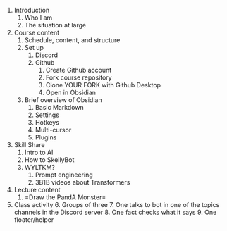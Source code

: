 1. Introduction
	1. Who I am 
	2. The situation at large
2. Course content
	1. Schedule, content, and structure
	2. Set up
       1. Discord
       2. Github
          1. Create Github account
          2. Fork course repository
          3. Clone YOUR FORK with Github Desktop
          4. Open in Obsidian
	3. Brief overview of Obsidian
		1. Basic Markdown
		2. Settings
		3. Hotkeys
		4. Multi-cursor
		5. Plugins
3. Skill Share
	1. Intro to AI
	2. How to SkellyBot
	3.  WYLTKM?
		1. Prompt engineering
		2. 3B1B videos about Transformers
4. Lecture content
	1. =Draw the PandA Monster=
5. Class activity
   6. Groups of three
   7. One talks to bot in one of the topics channels in the Discord server
   8. One fact checks what it says
   9. One floater/helper